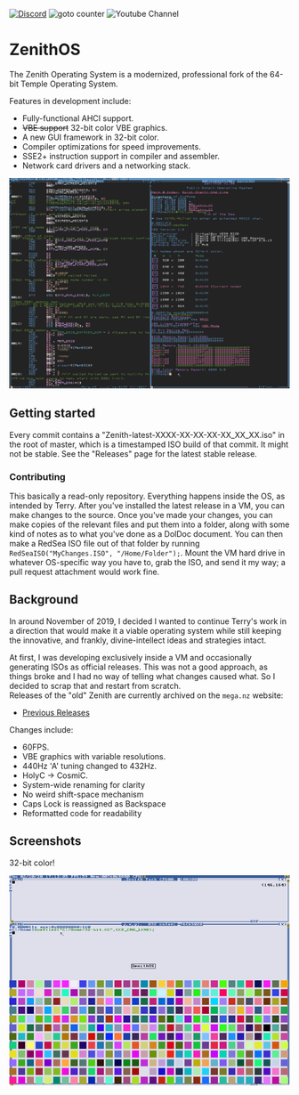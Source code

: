 <a href="https://discord.gg/S6GZfRb"><img alt="Discord" src="https://img.shields.io/discord/661062825027829770?style=flat-square"></a>
![goto counter](https://img.shields.io/github/search/VoidNV/ZenithOS/goto?style=flat-square)   ![Youtube Channel](https://www.youtube.com/channel/UC6sEVp-ZM3w4cfnVu3fmKvg)
# ZenithOS

The Zenith Operating System is a modernized, professional fork of the 64-bit Temple Operating System.

Features in development include:
  - Fully-functional AHCI support.
  - ~~VBE support~~ 32-bit color VBE graphics.
  - A new GUI framework in 32-bit color.
  - Compiler optimizations for speed improvements.
  - SSE2+ instruction support in compiler and assembler.
  - Network card drivers and a networking stack.

![](/screenshots/screenshot2.png)

## Getting started

Every commit contains a "Zenith-latest-XXXX-XX-XX-XX-XX_XX_XX.iso" in the root of master, which is a timestamped ISO build of that commit. It might not be stable. See the "Releases" page for the latest stable release.

### Contributing

This basically a read-only repository. Everything happens inside the OS, as intended by Terry. After you've installed the latest release in a VM, you can make changes to the source. Once you've made your changes, you can make copies of the relevant files and put them into a folder, along with some kind of notes as to what you've done as a DolDoc document. You can then make a RedSea ISO file out of that folder by running `RedSeaISO("MyChanges.ISO", "/Home/Folder");`. Mount the VM hard drive in whatever OS-specific way you have to, grab the ISO, and send it my way; a pull request attachment would work fine.

## Background

In around November of 2019, I decided I wanted to continue Terry's work in a direction that would make it a viable operating system while still keeping the innovative, and frankly, divine-intellect ideas and strategies intact.

At first, I was developing exclusively inside a VM and occasionally generating ISOs as official releases. This was not a good approach, as things broke and I had no way of telling what changes caused what. So I decided to scrap that and restart from scratch.\
Releases of the "old" Zenith are currently archived on the `mega.nz` website:
  - [Previous Releases](https://mega.nz/#F!ZIEGmSRQ!qvL6Wk6THzE-dazkfT6N3Q)

Changes include:
  - 60FPS.
  - VBE graphics with variable resolutions.
  - 440Hz 'A' tuning changed to 432Hz.
  - HolyC -> CosmiC.
  - System-wide renaming for clarity
  - No weird shift-space mechanism
  - Caps Lock is reassigned as Backspace
  - Reformatted code for readability

## Screenshots

32-bit color!

![](/screenshots/screenshot1.png)
